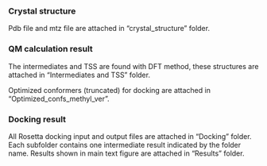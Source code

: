 ### Crystal structure

Pdb file and mtz file are attached in “crystal_structure” folder.

### QM calculation result

The intermediates and TSS are found with DFT method, these structures are attached in “Intermediates and TSS” folder.

Optimized conformers (truncated) for docking are attached in “Optimized_confs_methyl_ver”. 

### Docking result

All Rosetta docking input and output files are attached in “Docking” folder. Each subfolder contains one intermediate result indicated by the folder name. Results shown in main text figure are attached in “Results” folder.
